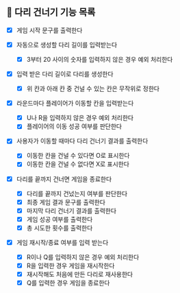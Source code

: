 ## 🦑 다리 건너기 기능 목록

- [x] 게임 시작 문구를 출력한다

- [x] 자동으로 생성할 다리 길이를 입력받는다

  - [x] 3부터 20 사이의 숫자를 입력하지 않은 경우 예외 처리한다

- [x] 입력 받은 다리 길이로 다리를 생성한다

  - [x] 위 칸과 아래 칸 중 건널 수 있는 칸은 무작위로 정한다

- [x] 라운드마다 플레이어가 이동할 칸을 입력받는다

  - [x] U나 R을 입력하지 않은 경우 예외 처리한다
  - [x] 플레이어의 이동 성공 여부를 판단한다

- [x] 사용자가 이동할 때마다 다리 건너기 결과를 출력한다

  - [x] 이동한 칸을 건널 수 있다면 O로 표시한다
  - [x] 이동한 칸을 건널 수 없다면 X로 표시한다

- [x] 다리를 끝까지 건너면 게임을 종료한다

  - [x] 다리를 끝까지 건넜는지 여부를 판단한다
  - [x] 최종 게임 결과 문구를 출력한다
  - [x] 마지막 다리 건너기 결과를 출력한다
  - [x] 게임 성공 여부를 출력한다
  - [x] 총 시도한 횟수를 출력한다

- [x] 게임 재시작/종료 여부를 입력 받는다

  - [x] R이나 Q를 입력하지 않은 경우 예외 처리한다
  - [x] R을 입력한 경우 게임을 재시작한다
  - [x] 재시작해도 처음에 만든 다리로 재사용한다
  - [x] Q를 입력한 경우 게임을 종료한다
